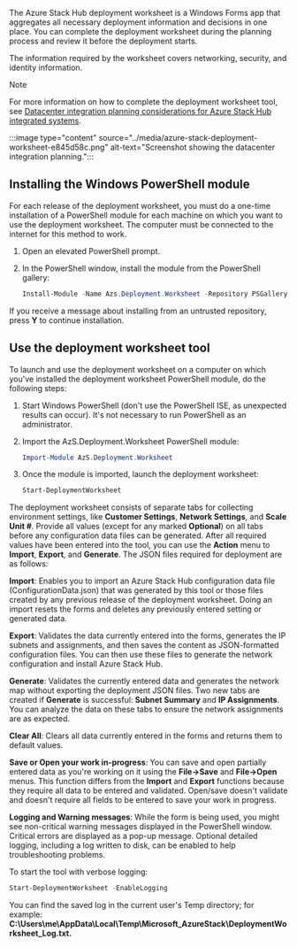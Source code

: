 The Azure Stack Hub deployment worksheet is a Windows Forms app that aggregates all necessary deployment information and decisions in one place. You can complete the deployment worksheet during the planning process and review it before the deployment starts.

The information required by the worksheet covers networking, security, and identity information.

> [!NOTE]
> For more information on how to complete the deployment worksheet tool, see [Datacenter integration planning considerations for Azure Stack Hub integrated systems](/azure-stack/operator/azure-stack-datacenter-integration?view=azs-2102).

:::image type="content" source="../media/azure-stack-deployment-worksheet-e845d58c.png" alt-text="Screenshot showing the datacenter integration planning.":::


## Installing the Windows PowerShell module

For each release of the deployment worksheet, you must do a one-time installation of a PowerShell module for each machine on which you want to use the deployment worksheet. The computer must be connected to the internet for this method to work.

1.  Open an elevated PowerShell prompt.
2.  In the PowerShell window, install the module from the PowerShell gallery:
    
    ```powershell
    Install-Module -Name Azs.Deployment.Worksheet -Repository PSGallery
    ```

If you receive a message about installing from an untrusted repository, press **Y** to continue installation.

## Use the deployment worksheet tool

To launch and use the deployment worksheet on a computer on which you've installed the deployment worksheet PowerShell module, do the following steps:

1.  Start Windows PowerShell (don't use the PowerShell ISE, as unexpected results can occur). It's not necessary to run PowerShell as an administrator.
2.  Import the AzS.Deployment.Worksheet PowerShell module:
    
    ```powershell
    Import-Module AzS.Deployment.Worksheet
    ```

3.  Once the module is imported, launch the deployment worksheet:
    
    ```powershell
    Start-DeploymentWorksheet
    ```

The deployment worksheet consists of separate tabs for collecting environment settings, like **Customer Settings**, **Network Settings**, and **Scale Unit \#**. Provide all values (except for any marked **Optional**) on all tabs before any configuration data files can be generated. After all required values have been entered into the tool, you can use the **Action** menu to **Import**, **Export**, and **Generate**. The JSON files required for deployment are as follows:<br>

**Import**: Enables you to import an Azure Stack Hub configuration data file (ConfigurationData.json) that was generated by this tool or those files created by any previous release of the deployment worksheet. Doing an import resets the forms and deletes any previously entered setting or generated data.

**Export**: Validates the data currently entered into the forms, generates the IP subnets and assignments, and then saves the content as JSON-formatted configuration files. You can then use these files to generate the network configuration and install Azure Stack Hub.

**Generate**: Validates the currently entered data and generates the network map without exporting the deployment JSON files. Two new tabs are created if **Generate** is successful: **Subnet Summary** and **IP Assignments**. You can analyze the data on these tabs to ensure the network assignments are as expected.

**Clear All**: Clears all data currently entered in the forms and returns them to default values.

**Save or Open your work in-progress**: You can save and open partially entered data as you're working on it using the **File-&gt;Save** and **File-&gt;Open** menus. This function differs from the **Import** and **Export** functions because they require all data to be entered and validated. Open/save doesn't validate and doesn't require all fields to be entered to save your work in progress.

**Logging and Warning messages**: While the form is being used, you might see non-critical warning messages displayed in the PowerShell window. Critical errors are displayed as a pop-up message. Optional detailed logging, including a log written to disk, can be enabled to help troubleshooting problems.

To start the tool with verbose logging:

```powershell
Start-DeploymentWorksheet -EnableLogging
```

You can find the saved log in the current user's Temp directory; for example: **C:\\Users\\me\\AppData\\Local\\Temp\\Microsoft\_AzureStack\\DeploymentWorksheet\_Log.txt.**
